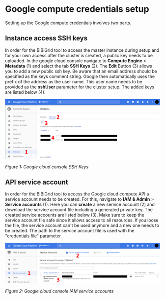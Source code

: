 # Google compute credentials setup
Setting up the Google compute credentials involves two parts.

## Instance access SSH keys
In order for the BiBiGrid tool to access the master instance during setup and for your
own access after the cluster is created, a public key needs to be uploaded. In the google
cloud console navigate to **Compute Engine** > **Metadata** (1) and select the tab
**SSH Keys** (2). The **Edit** Button (3) allows you to add a new public ssh key.
Be aware that an email address should be specified as the keys comment string. Google
then automatically uses the prefix of the address as the user name. This user name
needs to be provided as the **sshUser** parameter for the cluster setup. The added keys
are listed below (4).

![Figure 1](img/console-google-sshkey.png)

*Figure 1: Google cloud console SSH Keys*

## API service account
In order for the BiBiGrid tool to access the Google cloud compute API a service account
needs to be created. For this, navigate to **IAM & Admin** > **Service accounts** (1).
Here you can **create** a new service account (2) and download the service account
file including a generated private key. The created service accounts are listed below (3).
Make sure to keep the service account file safe since it allows access to all resources.
If you loose the file, the service account can't be used anymore and a new one needs to
be created. The path to the service account file is used with the "credentials file" parameter.

![Figure 2](img/console-google-service-account.png)

*Figure 2: Google cloud console IAM service accounts*

